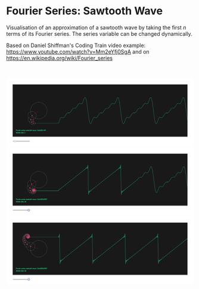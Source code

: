 # Fourier Series: Sawtooth Wave

Visualisation of an approximation of a sawtooth wave by taking the first *n* terms of its Fourier series. The series variable can be changed dynamically.

Based on Daniel Shiffman's Coding Train video example:
https://www.youtube.com/watch?v=Mm2eYfj0SgA and on
https://en.wikipedia.org/wiki/Fourier_series

</br>
<p align="center">
  <img src="images/screenShot-01.png" width="750px"/>
  <img src="images/screenShot-02.png" width="750px"/>
  <img src="images/screenShot-03.png" width="750px"/>
</p>
